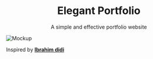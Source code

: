 <h1 align="center">
  Elegant Portfolio
</h1>
<p align="center">
  A simple and effective portfolio website
</p>

<img src="./assets/mockup.png" alt="Mockup">

Inspired by **[Ibrahim didi](https://www.github.com/ibrahim-didi/elegant-portfolio)**

